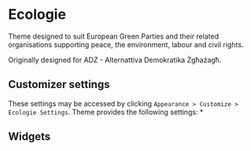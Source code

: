 # Ecologie
Theme designed to suit European Green Parties and their related organisations supporting peace, the environment, labour and civil rights.

Originally designed for ADZ - Alternattiva Demokratika Żgħażagħ.

## Customizer settings
These settings may be accessed by clicking `` Appearance > Customize > Ecologie Settings ``. Theme provides the following settings:
* 

## Widgets
